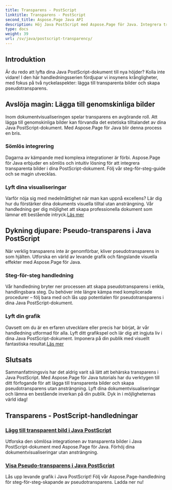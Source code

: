 ```yaml
---
title: Transparens - PostScript
linktitle: Transparens - PostScript
second_title: Aspose.Page Java API
description: Höj Java PostScript med Aspose.Page för Java. Integrera transparenta bilder sömlöst och skapa levande pseudotransparens för fängslande visualiseringar.
type: docs
weight: 39
url: /sv/java/postscript-transparency/
---
```

## Introduktion

Är du redo att lyfta dina Java PostScript-dokument till nya höjder? Kolla inte vidare! I den här handledningsserien fördjupar vi insynens krångligheter, med fokus på två nyckelaspekter: lägga till transparenta bilder och skapa pseudotransparens.

## Avslöja magin: Lägga till genomskinliga bilder
Inom dokumentvisualiseringen spelar transparens en avgörande roll. Att lägga till genomskinliga bilder kan förvandla det estetiska tilltalandet av dina Java PostScript-dokument. Med Aspose.Page för Java blir denna process en bris.

### Sömlös integrering
Dagarna av kämpande med komplexa integrationer är förbi. Aspose.Page för Java erbjuder en sömlös och intuitiv lösning för att integrera transparenta bilder i dina PostScript-dokument. Följ vår steg-för-steg-guide och se magin utvecklas. 

### Lyft dina visualiseringar
 Varför nöja sig med medelmåttighet när man kan uppnå excellens? Lär dig hur du förstärker dina dokuments visuella tilltal utan ansträngning. Vår handledning ger dig möjlighet att skapa professionella dokument som lämnar ett bestående intryck.[Läs mer](./add-transparent-image/)

## Dykning djupare: Pseudo-transparens i Java PostScript
När verklig transparens inte är genomförbar, kliver pseudotransparens in som hjälten. Utforska en värld av levande grafik och fängslande visuella effekter med Aspose.Page för Java.

### Steg-för-steg handledning
Vår handledning bryter ner processen att skapa pseudotransparens i enkla, handlingsbara steg. Du behöver inte längre kämpa med komplicerade procedurer – följ bara med och lås upp potentialen för pseudotransparens i dina Java PostScript-dokument.

### Lyft din grafik
 Oavsett om du är en erfaren utvecklare eller precis har börjat, är vår handledning utformad för alla. Lyft ditt grafikspel och lär dig att ingjuta liv i dina Java PostScript-dokument. Imponera på din publik med visuellt fantastiska resultat.[Läs mer](./show-pseudo-transparency/)

## Slutsats
Sammanfattningsvis har det aldrig varit så lätt att behärska transparens i Java PostScript. Med Aspose.Page för Java tutorials har du verktygen till ditt förfogande för att lägga till transparenta bilder och skapa pseudotransparens utan ansträngning. Lyft dina dokumentvisualiseringar och lämna en bestående inverkan på din publik. Dyk in i möjligheternas värld idag!
## Transparens - PostScript-handledningar
### [Lägg till transparent bild i Java PostScript](./add-transparent-image/)
Utforska den sömlösa integrationen av transparenta bilder i Java PostScript-dokument med Aspose.Page för Java. Förhöj dina dokumentvisualiseringar utan ansträngning.
### [Visa Pseudo-transparens i Java PostScript](./show-pseudo-transparency/)
Lås upp levande grafik i Java PostScript! Följ vår Aspose.Page-handledning för steg-för-steg-skapande av pseudotransparens. Ladda ner nu!